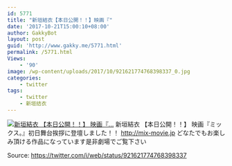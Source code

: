 ```yaml
---
id: 5771
title: "新垣結衣【本日公開！！】映画『"
date: '2017-10-21T15:00:10+08:00'
author: GakkyBot
layout: post
guid: 'http://www.gakky.me/5771.html'
permalink: /5771.html
Views:
    - '90'
image: /wp-content/uploads/2017/10/921621774768398337_0.jpg
categories:
    - twitter
tags:
    - twitter
    - 新垣结衣
---
```


[![新垣結衣
【本日公開！！】
映画『...](http://www.yui-aragaki.org/wp-content/uploads/2017/10/921621774768398337_0.jpg)](http://www.yui-aragaki.org/wp-content/uploads/2017/10/921621774768398337_0.jpg)
新垣結衣
【本日公開！！】
映画『ミックス。』初日舞台挨拶に登壇しました！！
http://mix-movie.jp
どなたでもお楽しみ頂ける作品になっています是非劇場でご覧下さい

Source: <https://twitter.com/i/web/status/921621774768398337>
